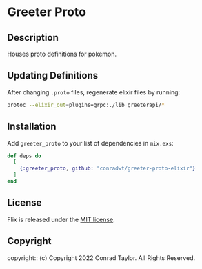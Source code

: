# Greeter Proto

## Description

Houses proto definitions for pokemon.

## Updating Definitions

After changing `.proto` files, regenerate elixir files by running:

```zsh
protoc --elixir_out=plugins=grpc:./lib greeterapi/*
```

## Installation

Add `greeter_proto` to your list of dependencies in `mix.exs`:

```elixir
def deps do
  [
    {:greeter_proto, github: "conradwt/greeter-proto-elixir"}
  ]
end
```

## License

Flix is released under the [MIT license](./LICENSE.md).

## Copyright

copyright:: (c) Copyright 2022 Conrad Taylor. All Rights Reserved.
